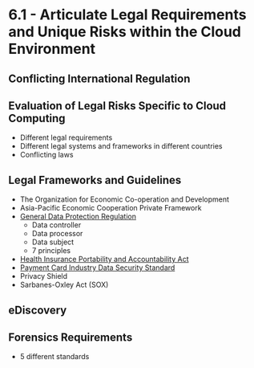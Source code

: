 # 6.1 - Articulate Legal Requirements and Unique Risks within the Cloud Environment

## Conflicting International Regulation

## Evaluation of Legal Risks Specific to Cloud Computing
- Different legal requirements
- Different legal systems and frameworks in different countries
- Conflicting laws

## Legal Frameworks and Guidelines
- The Organization for Economic Co-operation and Development
- Asia-Pacific Economic Cooperation Private Framework
- [General Data Protection Regulation](../../Definitions/G.md#general-data-protection-regulation-gdpr)
  - Data controller
  - Data processor
  - Data subject
  - 7 principles
- [Health Insurance Portability and Accountability Act](../../Laws/HIPAA.md)
- [Payment Card Industry Data Security Standard](../../Standards/PCI_DSS.md)
- Privacy Shield
- Sarbanes-Oxley Act (SOX)

## eDiscovery

## Forensics Requirements
- 5 different standards

